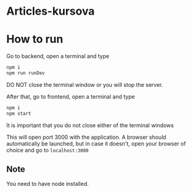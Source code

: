 # Articles-kursova

# How to run
Go to backend, open a terminal and type
```bash
npm i
npm run runDev
```
DO NOT close the terminal window or you will stop the server.


After that, go to frontend, open a terminal and type
```bash
npm i
npm start
```

It is important that you do not close either of the terminal windows

This will open port 3000 with the application. A browser should automatically be launched, but in case it doesn't, open your
browser of choice and go to ```localhost:3000```

## Note
You need to have node installed.